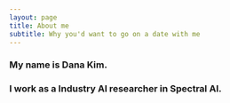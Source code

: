 ```yaml
---
layout: page
title: About me
subtitle: Why you'd want to go on a date with me
---
```


### My name is Dana Kim. 

### I work as a Industry AI researcher in Spectral AI.



